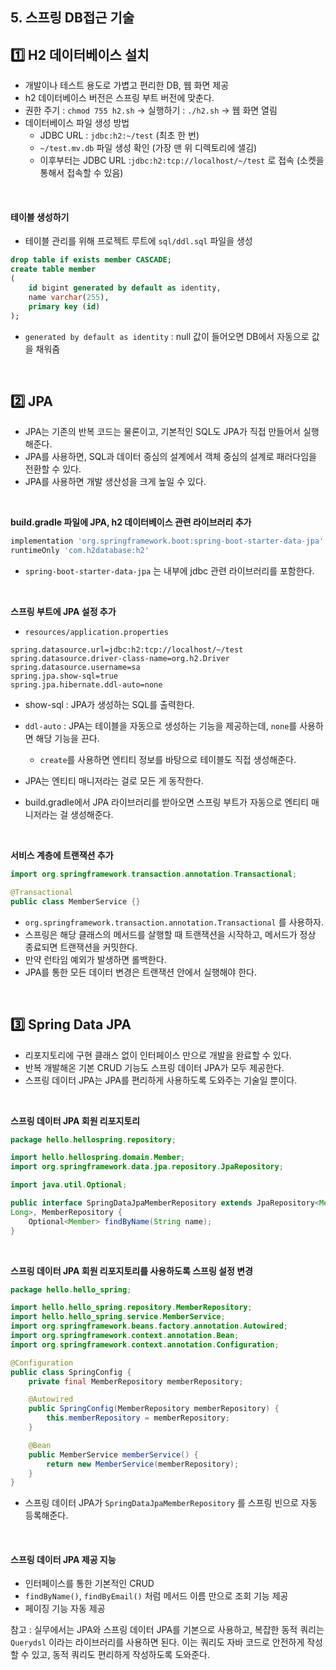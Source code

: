 ## 5. 스프링 DB접근 기술

## 1️⃣ H2 데이터베이스 설치

- 개발이나 테스트 용도로 가볍고 편리한 DB, 웹 화면 제공
- h2 데이터베이스 버전은 스프링 부트 버전에 맞춘다.
- 권한 주기 : `chmod 755 h2.sh`  → 실행하기 : `./h2.sh`  → 웹 화면 열림
- 데이터베이스 파일 생성 방법
    - JDBC URL : `jdbc:h2:~/test`  (최초 한 번)
    - `~/test.mv.db` 파일 생성 확인 (가장 맨 위 디렉토리에 샐김)
    - 이후부터는 JDBC URL :`jdbc:h2:tcp://localhost/~/test` 로 접속 (소켓을 통해서 접속할 수 있음)

<br/>

#### 테이블 생성하기

- 테이블 관리를 위해 프로젝트 루트에 `sql/ddl.sql` 파일을 생성

```sql
drop table if exists member CASCADE;
create table member
(
	id bigint generated by default as identity,
	name varchar(255),
	primary key (id)
);
```

- `generated by default as identity` : null 값이 들어오면 DB에서 자동으로 값을 채워줌

<br/>

## 2️⃣ JPA

- JPA는 기존의 반복 코드는 물론이고, 기본적인 SQL도 JPA가 직접 만들어서 실행해준다.
- JPA를 사용하면, SQL과 데이터 중심의 설계에서 객체 중심의 설계로 패러다임을 전환할 수 있다.
- JPA를 사용하면 개발 생산성을 크게 높일 수 있다.

<br/>

**build.gradle 파일에 JPA, h2 데이터베이스 관련 라이브러리 추가**

```bash
implementation 'org.springframework.boot:spring-boot-starter-data-jpa'
runtimeOnly 'com.h2database:h2'
```

- `spring-boot-starter-data-jpa` 는 내부에 jdbc 관련 라이브러리를 포함한다.

<br/>

**스프링 부트에 JPA 설정 추가**

- `resources/application.properties`

```properties
spring.datasource.url=jdbc:h2:tcp://localhost/~/test
spring.datasource.driver-class-name=org.h2.Driver
spring.datasource.username=sa
spring.jpa.show-sql=true
spring.jpa.hibernate.ddl-auto=none
```

- show-sql : JPA가 생성하는 SQL를 출력한다.
- `ddl-auto` : JPA는 테이블을 자동으로 생성하는 기능을 제공하는데, `none`를 사용하면 해당 기능을 끈다.
  - `create`를 사용하면 엔티티 정보를 바탕으로 테이블도 직접 생성해준다.

- JPA는 엔티티 매니저라는 걸로 모든 게 동작한다.
- build.gradle에서 JPA 라이브러리를 받아오면 스프링 부트가 자동으로 엔티티 매니저라는 걸 생성해준다.

<br/>

**서비스 계층에 트랜잭션 추가**

```java
import org.springframework.transaction.annotation.Transactional;

@Transactional
public class MemberService {}
```

- `org.springframework.transaction.annotation.Transactional` 를 사용하자.
- 스프링은 해당 클래스의 메서드를 살행할 때 트랜잭션을 시작하고, 메서드가 정상 종료되면 트랜잭션을 커밋한다.
- 만약 런타임 예외가 발생하면 롤백한다.
- JPA를 통한 모든 데이터 변경은 트랜잭션 안에서 실행해야 한다.

<br/>

## 3️⃣ Spring Data JPA

- 리포지토리에 구현 클래스 없이 인터페이스 만으로 개발을 완료할 수 있다.
- 반복 개발해온 기본 CRUD 기능도 스프링 데이터 JPA가 모두 제공한다.
- 스프링 데이터 JPA는 JPA를 편리하게 사용하도록 도와주는 기술일 뿐이다.

<br/>


**스프링 데이터 JPA 회원 리포지토리**

```java
package hello.hellospring.repository;

import hello.hellospring.domain.Member;
import org.springframework.data.jpa.repository.JpaRepository;

import java.util.Optional;

public interface SpringDataJpaMemberRepository extends JpaRepository<Member,
Long>, MemberRepository {
	Optional<Member> findByName(String name);
}
```

<br/>


**스프링 데이터 JPA 회원 리포지토리를 사용하도록 스프링 설정 변경**

```java
package hello.hello_spring;

import hello.hello_spring.repository.MemberRepository;
import hello.hello_spring.service.MemberService;
import org.springframework.beans.factory.annotation.Autowired;
import org.springframework.context.annotation.Bean;
import org.springframework.context.annotation.Configuration;

@Configuration
public class SpringConfig {
    private final MemberRepository memberRepository;

    @Autowired
    public SpringConfig(MemberRepository memberRepository) {
        this.memberRepository = memberRepository;
    }

    @Bean
    public MemberService memberService() {
        return new MemberService(memberRepository);
    }
}

```

- 스프링 데이터 JPA가 `SpringDataJpaMemberRepository` 를 스프링 빈으로 자동 등록해준다.

<br/>


#### 스프링 데이터 JPA 제공 지능

- 인터페이스를 통한 기본적인 CRUD
- `findByName()`, `findByEmail()` 처럼 메서드 이름 만으로 조회 기능 제공
- 페이징 기능 자동 제공

참고 : 실무에서는 JPA와 스프링 데이터 JPA를 기본으로 사용하고, 복잡한 동적 쿼리는 `Querydsl` 이라는 라이브러리를 사용하면 된다. 이는 쿼리도 자바 코드로 안전하게 작성할 수 있고, 동적 쿼리도 편리하게 작성하도록 도와준다.